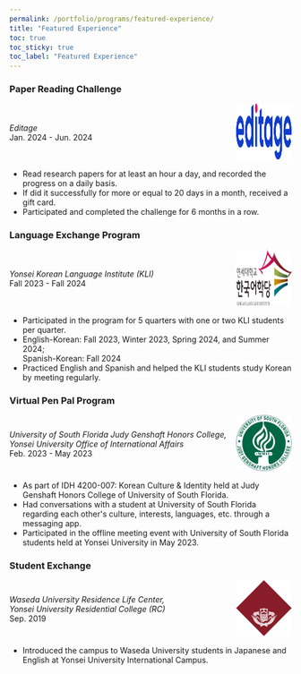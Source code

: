 ```yaml
---
permalink: /portfolio/programs/featured-experience/
title: "Featured Experience"
toc: true
toc_sticky: true
toc_label: "Featured Experience"
---
```


### Paper Reading Challenge

<div style="display: flex; align-items: center;">
  <div style="width: 80%; padding-right: 10px;">
    <i>Editage</i>
    <br>Jan. 2024 - Jun. 2024
  </div>
  <div style="width: 20%;">
    <img src="/assets/images/logo_editage.png" alt="Editage" width="100" height="100"/>
  </div>
</div>

- Read research papers for at least an hour a day, and recorded the progress on a daily basis.
- If did it successfully for more or equal to 20 days in a month, received a gift card.
- Participated and completed the challenge for 6 months in a row.



### Language Exchange Program

<div style="display: flex; align-items: center;">
  <div style="width: 80%; padding-right: 10px;">
    <i>Yonsei Korean Language Institute (KLI)</i>
    <br>Fall 2023 - Fall 2024
  </div>
  <div style="width: 20%;">
    <img src="/assets/images/logo_kli.png" alt="Yonsei Korean Language Institute (KLI)" width="100" height="100"/>
  </div>
</div>

- Participated in the program for 5 quarters with one or two KLI students per quarter.
- English-Korean: Fall 2023, Winter 2023, Spring 2024, and Summer 2024;<br>Spanish-Korean: Fall 2024
- Practiced English and Spanish and helped the KLI students study Korean by meeting regularly.



### Virtual Pen Pal Program

<div style="display: flex; align-items: center;">
  <div style="width: 80%; padding-right: 10px;">
    <i>University of South Florida Judy Genshaft Honors College,<br>Yonsei University Office of International Affairs</i>
    <br>Feb. 2023 - May 2023
  </div>
  <div style="width: 20%;">
    <img src="/assets/images/logo_usf.jpg" alt="University of South Florida Judy Genshaft Honors College" width="100" height="100"/>
  </div>
</div>

- As part of IDH 4200-007: Korean Culture & Identity held at Judy Genshaft Honors College of University of South Florida.
- Had conversations with a student at University of South Florida regarding each other's culture, interests, languages, etc. through a messaging app.
- Participated in the offline meeting event with University of South Florida students held at Yonsei University in May 2023.



### Student Exchange

<div style="display: flex; align-items: center;">
  <div style="width: 80%; padding-right: 10px;">
    <i>Waseda University Residence Life Center,<br>Yonsei University Residential College (RC)</i>
    <br>Sep. 2019
  </div>
  <div style="width: 20%;">
    <img src="/assets/images/logo_waseda.png" alt="Waseda University" width="100" height="100"/>
  </div>
</div>

- Introduced the campus to Waseda University students in Japanese and English at Yonsei University International Campus.
